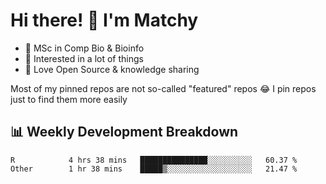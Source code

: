 # Hi there! 👋 I'm Matchy

- 🧬 MSc in Comp Bio & Bioinfo
- 🎈 Interested in a lot of things
- 💜 Love Open Source & knowledge sharing

Most of my pinned repos are not so-called "featured" repos 😂 I pin repos just to find them more easily

## 📊 Weekly Development Breakdown

<!--START_SECTION:waka-->

```text
R            4 hrs 38 mins   ███████████████░░░░░░░░░░   60.37 %
Other        1 hr 38 mins    █████▒░░░░░░░░░░░░░░░░░░░   21.47 %
```

<!--END_SECTION:waka-->
